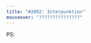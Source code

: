 ```yaml
---
title: "#2002: Interpunktion"
mouseover: "???????????????"
---
```

PS:
<a href="http://www.fonflatter.de/kalender"><img src="http://www.fonflatter.de/bilder/2011.png" alt="" /></a>

